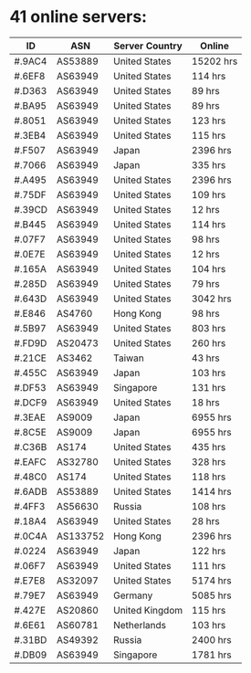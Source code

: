 # 41 online servers:

| ID | ASN | Server Country | Online |
| ------ | ------ | ------ | ------ |
| #.9AC4 | AS53889 | United States | 15202 hrs |
| #.6EF8 | AS63949 | United States | 114 hrs |
| #.D363 | AS63949 | United States | 89 hrs |
| #.BA95 | AS63949 | United States | 89 hrs |
| #.8051 | AS63949 | United States | 123 hrs |
| #.3EB4 | AS63949 | United States | 115 hrs |
| #.F507 | AS63949 | Japan | 2396 hrs |
| #.7066 | AS63949 | Japan | 335 hrs |
| #.A495 | AS63949 | United States | 2396 hrs |
| #.75DF | AS63949 | United States | 109 hrs |
| #.39CD | AS63949 | United States | 12 hrs |
| #.B445 | AS63949 | United States | 114 hrs |
| #.07F7 | AS63949 | United States | 98 hrs |
| #.0E7E | AS63949 | United States | 12 hrs |
| #.165A | AS63949 | United States | 104 hrs |
| #.285D | AS63949 | United States | 79 hrs |
| #.643D | AS63949 | United States | 3042 hrs |
| #.E846 | AS4760 | Hong Kong | 98 hrs |
| #.5B97 | AS63949 | United States | 803 hrs |
| #.FD9D | AS20473 | United States | 260 hrs |
| #.21CE | AS3462 | Taiwan | 43 hrs |
| #.455C | AS63949 | Japan | 103 hrs |
| #.DF53 | AS63949 | Singapore | 131 hrs |
| #.DCF9 | AS63949 | United States | 18 hrs |
| #.3EAE | AS9009 | Japan | 6955 hrs |
| #.8C5E | AS9009 | Japan | 6955 hrs |
| #.C36B | AS174 | United States | 435 hrs |
| #.EAFC | AS32780 | United States | 328 hrs |
| #.48C0 | AS174 | United States | 118 hrs |
| #.6ADB | AS53889 | United States | 1414 hrs |
| #.4FF3 | AS56630 | Russia | 108 hrs |
| #.18A4 | AS63949 | United States | 28 hrs |
| #.0C4A | AS133752 | Hong Kong | 2396 hrs |
| #.0224 | AS63949 | Japan | 122 hrs |
| #.06F7 | AS63949 | United States | 111 hrs |
| #.E7E8 | AS32097 | United States | 5174 hrs |
| #.79E7 | AS63949 | Germany | 5085 hrs |
| #.427E | AS20860 | United Kingdom | 115 hrs |
| #.6E61 | AS60781 | Netherlands | 103 hrs |
| #.31BD | AS49392 | Russia | 2400 hrs |
| #.DB09 | AS63949 | Singapore | 1781 hrs |

